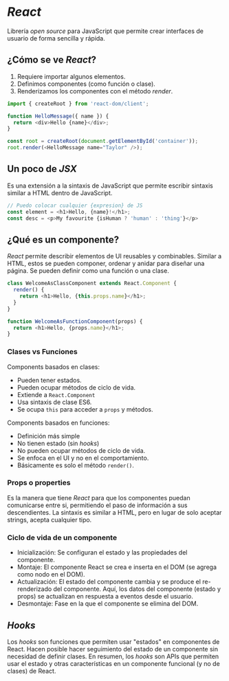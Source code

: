 # _React_
Librería _open source_ para JavaScript que permite crear interfaces de usuario de forma sencilla y rápida.
## ¿Cómo se ve _React_?
1. Requiere importar algunos elementos.
2. Definimos componentes (como función o clase).
3. Renderizamos los componentes con el método _render_.
```js
import { createRoot } from 'react-dom/client';

function HelloMessage({ name }) {
  return <div>Hello {name}</div>;
}

const root = createRoot(document.getElementById('container'));
root.render(<HelloMessage name="Taylor" />);
```

## Un poco de _JSX_
Es una extensión a la sintaxis de JavaScript que permite escribir sintaxis similar a HTML dentro de JavaScript.
```js
// Puedo colocar cualquier {expresion} de JS
const element = <h1>Hello, {name}!</h1>;
const desc = <p>My favourite {isHuman ? 'human' : 'thing'}</p>
```

## ¿Qué es un componente?
_React_ permite describir elementos de UI reusables y combinables. Similar a HTML, estos se pueden componer, ordenar y anidar para diseñar una página. Se pueden definir como una función o una clase.
```js
class WelcomeAsClassComponent extends React.Component {
  render() {
    return <h1>Hello, {this.props.name}</h1>;
  }
}

function WelcomeAsFunctionComponent(props) {
  return <h1>Hello, {props.name}</h1>;
}
```
### Clases vs Funciones
Components basados en clases:
- Pueden tener estados.
- Pueden ocupar métodos de ciclo de vida.
- Extiende a `React.Component`
- Usa sintaxis de clase ES6.
- Se ocupa `this` para acceder a `props` y métodos.

Components basados en funciones:
- Definición más simple
- No tienen estado (sin _hooks_)
- No pueden ocupar métodos de ciclo de vida.
- Se enfoca en el UI y no en el comportamiento.
- Básicamente es solo el método `render()`.

### Props o properties
Es la manera que tiene _React_ para que los componentes puedan comunicarse entre si, permitiendo el paso de información a sus descendientes. La sintaxis es similar a HTML, pero en lugar de solo aceptar strings, acepta cualquier tipo.

### Ciclo de vida de un componente
* Inicialización: Se configuran el estado y las propiedades del componente.
* Montaje: El componente React se crea e inserta en el DOM (se agrega como nodo en el DOM).
* Actualización: El estado del componente cambia y se produce el re-renderizado del componente. Aquí, los datos del componente (estado y props) se actualizan en respuesta a eventos desde el usuario.
* Desmontaje: Fase en la que el componente se elimina del DOM.

## _Hooks_
Los _hooks_ son funciones que permiten usar "estados" en componentes de React. Hacen posible hacer seguimiento del estado de un componente sin necesidad de definir clases. 
En resumen, los _hooks_ son APIs que permiten usar el estado y otras características en un componente funcional (y no de clases) de React.
